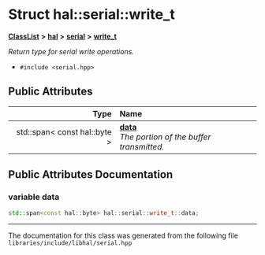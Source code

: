 

# Struct hal::serial::write\_t



[**ClassList**](annotated.md) **>** [**hal**](namespacehal.md) **>** [**serial**](classhal_1_1serial.md) **>** [**write\_t**](structhal_1_1serial_1_1write__t.md)



_Return type for serial write operations._ 

* `#include <serial.hpp>`





















## Public Attributes

| Type | Name |
| ---: | :--- |
|  std::span&lt; const hal::byte &gt; | [**data**](#variable-data)  <br>_The portion of the buffer transmitted._  |












































## Public Attributes Documentation




### variable data 

```C++
std::span<const hal::byte> hal::serial::write_t::data;
```




------------------------------
The documentation for this class was generated from the following file `libraries/include/libhal/serial.hpp`

